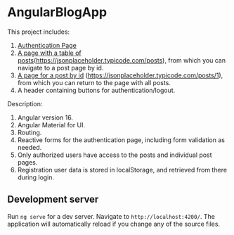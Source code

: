 # AngularBlogApp

This project includes:

1. [Authentication Page](./authentication%20page.png)
2. [A page with a table of posts](./page%20with%20posts.png)(https://jsonplaceholder.typicode.com/posts), from which you can navigate to a post page by id.
3. [A page for a post by id](./page%20for%20a%20post.png) (https://jsonplaceholder.typicode.com/posts/1), from which you can return to the page with all posts.
4. A header containing buttons for authentication/logout.

Description:

1. Angular version 16.
2. Angular Material for UI.
3. Routing.
4. Reactive forms for the authentication page, including form validation as needed.
5. Only authorized users have access to the posts and individual post pages.
6. Registration user data is stored in localStorage, and retrieved from there during login.

## Development server

Run `ng serve` for a dev server. Navigate to `http://localhost:4200/`. The application will automatically reload if you change any of the source files.
